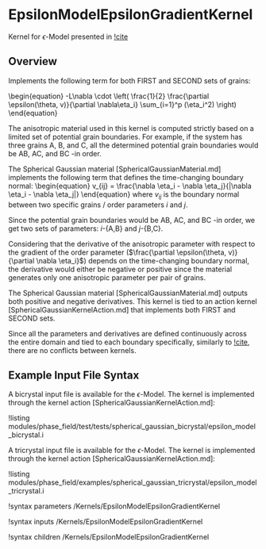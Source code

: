 # EpsilonModelEpsilonGradientKernel

Kernel for $\epsilon$-Model presented in [!cite](YEO2024127508)

## Overview

Implements the following term for both FIRST and SECOND sets of grains:

\begin{equation}
-L\nabla \cdot \left( \frac{1}{2} \frac{\partial \epsilon(\theta, v)}{\partial \nabla\eta_i} \sum_{i=1}^p (\eta_i^2) \right)
\end{equation}

The anisotropic material used in this kernel is computed strictly based on a limited set of potential grain boundaries. For example, if the system has three grains A, B, and C, all the determined potential grain boundaries would be AB, AC, and BC -in order.

The Spherical Gaussian material [SphericalGaussianMaterial.md] implements the following term that defines the time-changing boundary normal:
\begin{equation}
v_{ij} = \frac{\nabla \eta_i - \nabla \eta_j}{\|\nabla \eta_i - \nabla \eta_j\|}
\end{equation}
where $v_{ij}$ is the boundary normal between two specific grains / order  parameters $i$ and $j$.

Since the potential grain boundaries would be AB, AC, and BC -in order, we get two sets of parameters: $i$-{A,B} and $j$-{B,C}.

Considering that the derivative of the anisotropic parameter with respect to the gradient of the order parameter ($\frac{\partial \epsilon(\theta, v)}{\partial \nabla \eta_i}$) depends on the time-changing boundary normal, the derivative would either be negative or positive since the material generates only one anisotropic parameter per pair of grains.

The Spherical Gaussian material [SphericalGaussianMaterial.md] outputs both positive and negative derivatives. This kernel is tied to an action kernel [SphericalGaussianKernelAction.md] that implements both FIRST and SECOND sets.

Since all the parameters and derivatives are defined continuously across the entire domain and tied to each boundary specifically, similarly to [!cite](MOELANS2022110592), there are no conflicts between kernels.


## Example Input File Syntax

A bicrystal input file is available for the $\epsilon$-Model. The kernel is implemented through the kernel action [SphericalGaussianKernelAction.md]:

!listing modules/phase_field/test/tests/spherical_gaussian_bicrystal/epsilon_model_bicrystal.i

A tricrystal input file is available for the $\epsilon$-Model. The kernel is implemented through the kernel action [SphericalGaussianKernelAction.md]:

!listing modules/phase_field/examples/spherical_gaussian_tricrystal/epsilon_model_tricrystal.i


!syntax parameters /Kernels/EpsilonModelEpsilonGradientKernel

!syntax inputs /Kernels/EpsilonModelEpsilonGradientKernel

!syntax children /Kernels/EpsilonModelEpsilonGradientKernel
